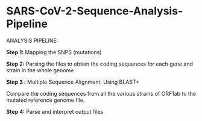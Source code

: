 # SARS-CoV-2-Sequence-Analysis-Pipeline

ANALYSIS PIPELINE:

**Step 1:** Mapping the SNPS (mutations)

**Step 2:** Parsing the files to obtain the coding sequences for each gene and strain in the whole genome

**Step 3 :** Multiple Sequence Alignment: Using BLAST+ 

   Compare the coding sequences from all the various strains of ORF1ab to the mutated reference genome file.
  
**Step 4:** Parse and interpret output files
